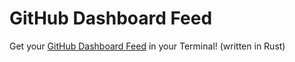 # GitHub Dashboard Feed
Get your [GitHub Dashboard Feed](https://github.com/dashboard-feed) in your Terminal! (written in Rust)
